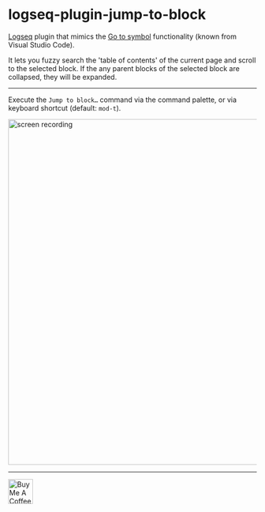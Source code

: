 # logseq-plugin-jump-to-block

[Logseq](https://logseq.com/) plugin that mimics the [Go to symbol](https://code.visualstudio.com/docs/editor/editingevolved#_go-to-symbol) functionality (known from Visual Studio Code).

It lets you fuzzy search the 'table of contents' of the current page and scroll to the selected block. If the any parent blocks of the selected block are collapsed, they will be expanded.

---

Execute the `Jump to block…` command via the command palette, or via keyboard shortcut (default: `mod-t`).

<img src="./screenrecording.gif" alt="screen recording" width="700" />

---

<a href="https://www.buymeacoffee.com/freder" target="_blank"><img src="https://cdn.buymeacoffee.com/buttons/v2/default-yellow.png" alt="Buy Me A Coffee" style="height: 50px !important"></a>
